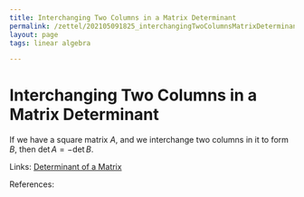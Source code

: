 ```yaml
---
title: Interchanging Two Columns in a Matrix Determinant
permalink: /zettel/202105091825_interchangingTwoColumnsMatrixDeterminant
layout: page
tags: linear algebra

---
```

# Interchanging Two Columns in a Matrix Determinant

If we have a square matrix $A$, and we interchange two columns in it
to form $B$, then $\textrm{det} \, A = - \textrm{det} \, B$.

Links: [Determinant of a Matrix](202105091818_determinantMatrix)

References: 

